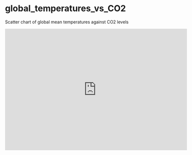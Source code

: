 # global_temperatures_vs_CO2
Scatter chart of global mean temperatures against CO2 levels
<iframe title="Global mean temperatures against CO2" aria-label="chart" id="datawrapper-chart-9xJ7u" src="https://datawrapper.dwcdn.net/9xJ7u/9/" scrolling="no" frameborder="0" style="border: none;" width="600" height="400"></iframe>
